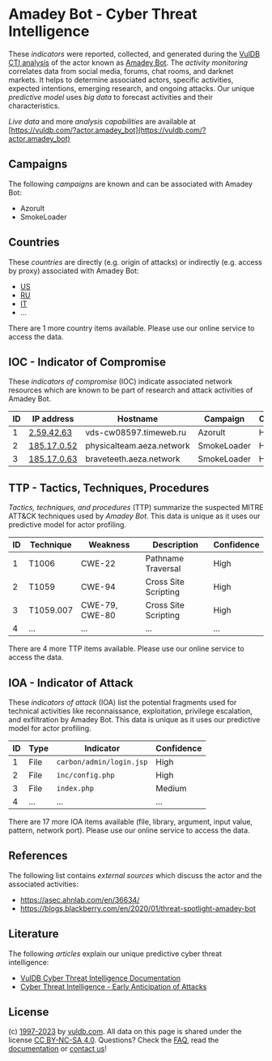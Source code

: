 # Amadey Bot - Cyber Threat Intelligence

These _indicators_ were reported, collected, and generated during the [VulDB CTI analysis](https://vuldb.com/?kb.cti) of the actor known as [Amadey Bot](https://vuldb.com/?actor.amadey_bot). The _activity monitoring_ correlates data from social media, forums, chat rooms, and darknet markets. It helps to determine associated actors, specific activities, expected intentions, emerging research, and ongoing attacks. Our unique _predictive model_ uses _big data_ to forecast activities and their characteristics.

_Live data_ and more _analysis capabilities_ are available at [https://vuldb.com/?actor.amadey_bot](https://vuldb.com/?actor.amadey_bot)

## Campaigns

The following _campaigns_ are known and can be associated with Amadey Bot:

* Azorult
* SmokeLoader

## Countries

These _countries_ are directly (e.g. origin of attacks) or indirectly (e.g. access by proxy) associated with Amadey Bot:

* [US](https://vuldb.com/?country.us)
* [RU](https://vuldb.com/?country.ru)
* [IT](https://vuldb.com/?country.it)
* ...

There are 1 more country items available. Please use our online service to access the data.

## IOC - Indicator of Compromise

These _indicators of compromise_ (IOC) indicate associated network resources which are known to be part of research and attack activities of Amadey Bot.

ID | IP address | Hostname | Campaign | Confidence
-- | ---------- | -------- | -------- | ----------
1 | [2.59.42.63](https://vuldb.com/?ip.2.59.42.63) | vds-cw08597.timeweb.ru | Azorult | High
2 | [185.17.0.52](https://vuldb.com/?ip.185.17.0.52) | physicalteam.aeza.network | SmokeLoader | High
3 | [185.17.0.63](https://vuldb.com/?ip.185.17.0.63) | braveteeth.aeza.network | SmokeLoader | High

## TTP - Tactics, Techniques, Procedures

_Tactics, techniques, and procedures_ (TTP) summarize the suspected MITRE ATT&CK techniques used by _Amadey Bot_. This data is unique as it uses our predictive model for actor profiling.

ID | Technique | Weakness | Description | Confidence
-- | --------- | -------- | ----------- | ----------
1 | T1006 | CWE-22 | Pathname Traversal | High
2 | T1059 | CWE-94 | Cross Site Scripting | High
3 | T1059.007 | CWE-79, CWE-80 | Cross Site Scripting | High
4 | ... | ... | ... | ...

There are 4 more TTP items available. Please use our online service to access the data.

## IOA - Indicator of Attack

These _indicators of attack_ (IOA) list the potential fragments used for technical activities like reconnaissance, exploitation, privilege escalation, and exfiltration by Amadey Bot. This data is unique as it uses our predictive model for actor profiling.

ID | Type | Indicator | Confidence
-- | ---- | --------- | ----------
1 | File | `carbon/admin/login.jsp` | High
2 | File | `inc/config.php` | High
3 | File | `index.php` | Medium
4 | ... | ... | ...

There are 17 more IOA items available (file, library, argument, input value, pattern, network port). Please use our online service to access the data.

## References

The following list contains _external sources_ which discuss the actor and the associated activities:

* https://asec.ahnlab.com/en/36634/
* https://blogs.blackberry.com/en/2020/01/threat-spotlight-amadey-bot

## Literature

The following _articles_ explain our unique predictive cyber threat intelligence:

* [VulDB Cyber Threat Intelligence Documentation](https://vuldb.com/?kb.cti)
* [Cyber Threat Intelligence - Early Anticipation of Attacks](https://www.scip.ch/en/?labs.20201022)

## License

(c) [1997-2023](https://vuldb.com/?kb.changelog) by [vuldb.com](https://vuldb.com/?kb.about). All data on this page is shared under the license [CC BY-NC-SA 4.0](https://creativecommons.org/licenses/by-nc-sa/4.0/). Questions? Check the [FAQ](https://vuldb.com/?kb.faq), read the [documentation](https://vuldb.com/?kb) or [contact us](https://vuldb.com/?contact)!
